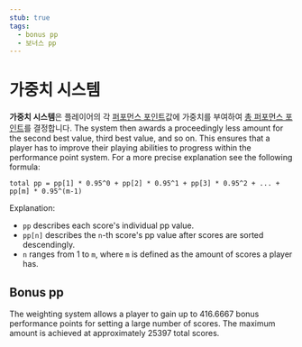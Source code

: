 ```yaml
---
stub: true
tags:
  - bonus pp
  - 보너스 pp
---
```


# 가중치 시스템

**가중치 시스템**은 플레이어의 각 [퍼포먼스 포인트](/wiki/Performance_points)값에 가중치를 부여하여 [총 퍼포먼스 포인트](/wiki/Performance_points/Total_performance_points)를 결정합니다. The system then awards a proceedingly less amount for the second best value, third best value, and so on. This ensures that a player has to improve their playing abilities to progress within the performance point system. For a more precise explanation see the following formula:

`total pp = pp[1] * 0.95^0 + pp[2] * 0.95^1 + pp[3] * 0.95^2 + ... + pp[m] * 0.95^(m-1)`

Explanation:

- `pp` describes each score's individual pp value.
- `pp[n]` describes the `n`-th score's pp value after scores are sorted descendingly.
- `n` ranges from 1 to `m`, where `m` is defined as the amount of scores a player has.

## Bonus pp

The weighting system allows a player to gain up to 416.6667 bonus performance points for setting a large number of scores. The maximum amount is achieved at approximately 25397 total scores.
